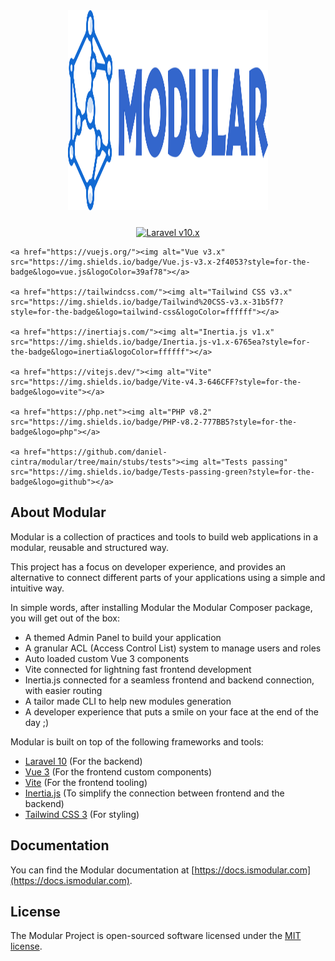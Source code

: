 <p align="center" style="margin: 24px;">
    <a href="https://docs.ismodular.com" target="_blank">
    <img src="art/modular-logo.svg" width="320" height="320"></a>
</p>

<p align="center">
    <a href="https://laravel.com"><img alt="Laravel v10.x" src="https://img.shields.io/badge/Laravel-v10.x-FF2D20?style=for-the-badge&logo=laravel"></a>

    <a href="https://vuejs.org/"><img alt="Vue v3.x" src="https://img.shields.io/badge/Vue.js-v3.x-2f4053?style=for-the-badge&logo=vue.js&logoColor=39af78"></a>

    <a href="https://tailwindcss.com/"><img alt="Tailwind CSS v3.x" src="https://img.shields.io/badge/Tailwind%20CSS-v3.x-31b5f7?style=for-the-badge&logo=tailwind-css&logoColor=ffffff"></a>

    <a href="https://inertiajs.com/"><img alt="Inertia.js v1.x" src="https://img.shields.io/badge/Inertia.js-v1.x-6765ea?style=for-the-badge&logo=inertia&logoColor=ffffff"></a>

    <a href="https://vitejs.dev/"><img alt="Vite" src="https://img.shields.io/badge/Vite-v4.3-646CFF?style=for-the-badge&logo=vite"></a>

    <a href="https://php.net"><img alt="PHP v8.2" src="https://img.shields.io/badge/PHP-v8.2-777BB5?style=for-the-badge&logo=php"></a>

    <a href="https://github.com/daniel-cintra/modular/tree/main/stubs/tests"><img alt="Tests passing" src="https://img.shields.io/badge/Tests-passing-green?style=for-the-badge&logo=github"></a>

</p>

## About Modular

Modular is a collection of practices and tools to build web applications in a modular, reusable and structured way.

This project has a focus on developer experience, and provides an alternative to connect different parts of your applications using a simple and intuitive way.

In simple words, after installing Modular the Modular Composer package, you will get out of the box:

-   A themed Admin Panel to build your application
-   A granular ACL (Access Control List) system to manage users and roles
-   Auto loaded custom Vue 3 components
-   Vite connected for lightning fast frontend development
-   Inertia.js connected for a seamless frontend and backend connection, with easier routing
-   A tailor made CLI to help new modules generation
-   A developer experience that puts a smile on your face at the end of the day ;)

Modular is built on top of the following frameworks and tools:

-   [Laravel 10](https://laravel.com/) (For the backend)
-   [Vue 3](https://vuejs.org/) (For the frontend custom components)
-   [Vite](https://vitejs.dev/) (For the frontend tooling)
-   [Inertia.js](https://inertiajs.com/) (To simplify the connection between frontend and the backend)
-   [Tailwind CSS 3](https://tailwindcss.com/) (For styling)

## Documentation

You can find the Modular documentation at [https://docs.ismodular.com](https://docs.ismodular.com).

## License

The Modular Project is open-sourced software licensed under the [MIT license](LICENSE.md).
